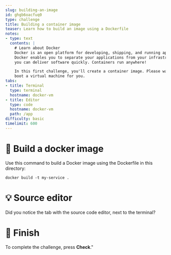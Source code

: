 ```yaml
---
slug: building-an-image
id: ghgb6oacfuq0
type: challenge
title: Building a container image
teaser: Learn how to build an image using a Dockerfile
notes:
- type: text
  contents: |
    # Learn about Docker
    Docker is an open platform for developing, shipping, and running applications.
    Docker enables you to separate your applications from your infrastructure so
    you can deliver software quickly. Containers run anywhere!

    In this first challenge, you'll create a container image. Please wait while we
    boot a virtual machine for you.
tabs:
- title: Terminal
  type: terminal
  hostname: docker-vm
- title: Editor
  type: code
  hostname: docker-vm
  path: /app
difficulty: basic
timelimit: 600
---
```

🧪 Build a docker image
=======================
Use this command to build a Docker image using the Dockerfile in
this directory:

```
docker build -t my-service .
```
💡 Source editor
================
Did you notice the tab with the source code editor, next to
the terminal?

🏁 Finish
=======
To complete the
challenge, press **Check**."
